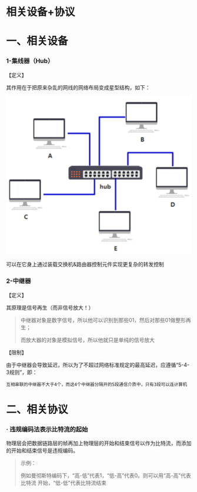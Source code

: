 # 相关设备+协议

# 一、相关设备

### 1-集线器（Hub）

【定义】

其作用在于把原来杂乱的网线的网络布局变成星型结构，如下：

![Untitled](%E7%9B%B8%E5%85%B3%E8%AE%BE%E5%A4%87+%E5%8D%8F%E8%AE%AE%2077414658721a4771a6ac725adc83bc48/Untitled.png)

可以在它身上通过装载交换机&路由器控制元件实现更复杂的转发控制

### 2-中继器

【定义】

其原理是信号再生（而非信号放大！）

> 中继器对象是数字信号，所以他可以识别到那些01，然后对那些01做整形再生；
> 
> 
> 而放大器的对象是模拟信号，所以他就只是单纯的信号放大
> 

【限制】

由于中继器会导致延迟，所以为了不超过网络标准规定的最高延迟，应遵循“5-4-3规则”，即：

`互相串联的中继器不大于4个，而这4个中继器分隔开的5段通信介质中，只有3段可以连计算机`

# 二、相关协议

### · 违规编码法表示比特流的起始

物理层会把数据链路层的帧再加上物理层的开始和结束信号以作为比特流，而添加的开始和结束信号是违规编码。

> 示例：
> 
> 
> 例如曼彻斯特编码下，“高-低”代表1，“低-高”代表0。则可以用“高-高”代表比特流 开始，“低-低”代表比特流结束
>